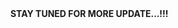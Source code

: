 
<HTML>
    <BODY>
        <TItle>
            HELLO!!!!!
            THIS IS RUDRA PATEL
        </TItle>
        <STROng>
            STAY TUNED FOR MORE UPDATE...!!!
        </STROng>
    </BODY>
</HTML>
